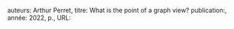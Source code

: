 auteurs: Arthur Perret, 
titre: What is the point of a graph view?
publication:, 
année: 2022, 
p.,
URL: 

